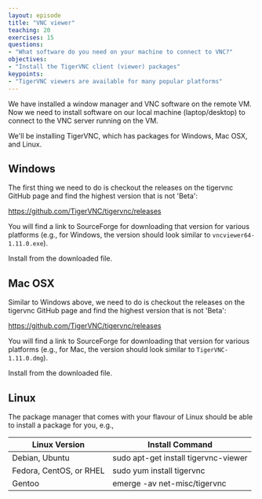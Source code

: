 ```yaml
---
layout: episode
title: "VNC viewer"
teaching: 20
exercises: 15
questions:
- "What software do you need on your machine to connect to VNC?"
objectives:
- "Install the TigerVNC client (viewer) packages"
keypoints:
- "TigerVNC viewers are available for many popular platforms"
---
```


We have installed a window manager and VNC software on the remote VM.
Now we need to install software on our local machine (laptop/desktop) to connect
to the VNC server running on the VM.

We'll be installing TigerVNC, which has packages for Windows, Mac OSX, and Linux.

## Windows

The first thing we need to do is checkout the releases on the tigervnc
GitHub page and find the highest version that is not 'Beta':

<https://github.com/TigerVNC/tigervnc/releases>

You will find a link to SourceForge for downloading that version for various
platforms (e.g., for Windows, the version should look similar to
`vncviewer64-1.11.0.exe`).

Install from the downloaded file.

## Mac OSX

Similar to Windows above, we need to do is checkout the releases on the tigervnc
GitHub page and find the highest version that is not 'Beta':

<https://github.com/TigerVNC/tigervnc/releases>

You will find a link to SourceForge for downloading that version for various
platforms (e.g., for Mac, the version should look similar to
`TigerVNC-1.11.0.dmg`).

Install from the downloaded file.

## Linux

The package manager that comes with your flavour of Linux should be able to
install a package for you, e.g.,

|Linux Version           | Install Command                      |
|------------------------|--------------------------------------|
|Debian, Ubuntu          | sudo apt-get install tigervnc-viewer |
|Fedora, CentOS, or RHEL | sudo yum install tigervnc            |
|Gentoo                  | emerge -av net-misc/tigervnc         |
